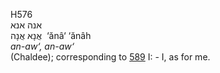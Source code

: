 H576  
אנה אנא  
אֲנָא אֲנָה ‎ ‘ănâ‘ ‘ănâh  
*an-aw‘,* *an-aw‘*  
(Chaldee); corresponding to [589](h0589) I: - I, as for me.  
